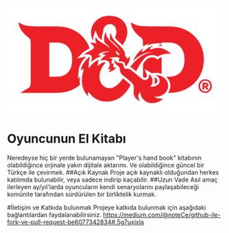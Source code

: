 ![DnD Logo](D&D_Transparent.png)
# Oyuncunun El Kitabı
Neredeyse hiç bir yerde bulunamayan "Player's hand book" kitabının olabildiğince orjinale yakın dijitale aktarımı.
Ve olabildiğince güncel bir Türkçe ile çevirmek.
##Açık Kaynak
Proje açık kaynaklı olduğundan herkes katılımda bulunabilir, veya sadece indirip kaçabilir.
##Uzun Vade
Asıl amaç ilerleyen ay/yıl'larda oyuncuların kendi senaryolarını paylaşabileceği komünite tarafından sürdürülen bir birliktelik kurmak.

#İletişim ve Katkıda bulunmak
Projeye katkıda bulunmak için aşağıdaki bağlantılardan faydalanabilirsiniz.
https://medium.com/@noteCe/github-ile-fork-ve-pull-request-be6077342834#.5g7uxjxla
